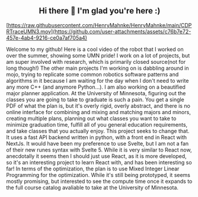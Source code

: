 <div align="center"><h2> Hi there 👋 I'm glad you're here :)</h2></div>

[https://raw.githubusercontent.com/HenryMahnke/HenryMahnke/main/CDPRTraceUMN3.mov](https://github.com/user-attachments/assets/c76b7e72-457e-4ab4-9216-ce0a7af705a4)

Welcome to my github! Here is a cool video of the robot that I worked on over the summer, showing some UMN pride! I work on a lot of projects, but am super involved with research, which is primarily closed source(not for long though!) The other main projects I'm working on is dabbling around in mojo, trying to replicate some common robotics software patterns and algorithms in it because I am waiting for the day when I don't need to write any more C++ (and anymore Python...). I am also working on a beautified major planner application. At the University of Minnesota, figuring out the classes you are going to take to graduate is such a pain. You get a single PDF of what the plan is, but it's overly rigid, overly abstract, and there is no online interface for combining and mixing and matching majors and minors, creating multiple plans, planning out what classes you want to take to minimize graduation time, fulfill all of you general education requirements, and take classes that you actually enjoy. This project seeks to change that. It uses a fast API backend written in python, with a front end in React with NextJs. It would have been my preference to use Svelte, but I am not a fan of their new runes syntax with Svelte 5. While it is very similar to React now, anecdotally it seems then I should just use React, as it is more developed, so it's an interesting project to learn React with, and has been interesting so far! In terms of the optimization, the plan is to use Mixed Integer Linear Programming for the optimization. While it's still being prototyped, it seems mostly promising, but interested to see the compute time once it expands to the full course catalog avaliable to take at the University of Minnesota. 
